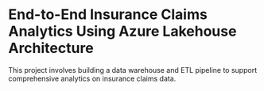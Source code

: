 # End-to-End Insurance Claims Analytics Using Azure Lakehouse Architecture
This project involves building a data warehouse and ETL pipeline to support comprehensive analytics on insurance claims data. 
